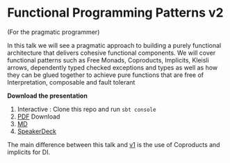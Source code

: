 # Functional Programming Patterns v2 #
(For the pragmatic programmer)

In this talk we will see a pragmatic approach to building a purely functional architecture that delivers cohesive functional components. 
We will cover functional patterns such as Free Monads, Coproducts, Implicits, Kleisli arrows, dependently typed checked exceptions 
and types as well as how they can be glued together to achieve pure functions that are free of Interpretation, composable and fault tolerant

**Download the presentation**

1. Interactive : Clone this repo and run `sbt console`
2. [PDF](presentation.pdf) Download
3. [MD](presentation.md)
4. [SpeakerDeck](https://speakerdeck.com/raulraja/functional-programming-patterns-for-the-pragmatic-programmer-v2)

The main difference between this talk and [v1](https://github.com/47deg/func-architecture) is the use of Coproducts and implicits for DI.
